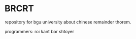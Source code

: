 # BRCRT
repository for bgu university about chinese remainder thorem.

programmers:
roi kant
bar shtoyer
